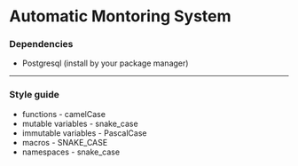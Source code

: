 # Automatic Montoring System

### Dependencies
 - Postgresql (install by your package manager)

---

### Style guide

- functions - camelCase
- mutable variables - snake_case
- immutable variables - PascalCase
- macros - SNAKE_CASE
- namespaces - snake_case

#